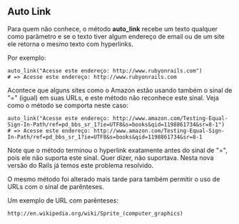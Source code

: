 ## Auto Link

Para quem não conhece, o método **auto\_link** recebe um texto qualquer como parâmetro e se o texto tiver algum endereço de email ou de um site ele retorna o mesmo texto com hyperlinks.

Por exemplo:

	auto_link("Acesse este endereço: http://www.rubyonrails.com")
	# => Acesse este endereço: http://www.rubyonrails.com

Acontece que alguns sites como o Amazon estão usando também o sinal de "=" (igual) em suas URLs, e este método não reconhece este sinal. Veja como o método se comporta neste caso:

	auto_link("Acesse este endereço: http://www.amazon.com/Testing-Equal-Sign-In-Path/ref=pd_bbs_sr_1?ie=UTF8&s=books&qid=1198861734&sr=8-1")
	# => Acesse este endereço: http://www.amazon.com/Testing-Equal-Sign-In-Path/ref=pd_bbs_sr_1?ie=UTF8&s=books&qid=1198861734&sr=8-1

Note que o método terminou o hyperlink exatamente antes do sinal de "=", pois ele não suporta este sinal. Quer dizer, não suportava. Nesta nova versão do Rails já temos este problema resolvido.

O mesmo método foi alterado mais tarde para também permitir o uso de URLs com o sinal de parênteses.

Um exemplo de URL com parênteses:

	http://en.wikipedia.org/wiki/Sprite_(computer_graphics)

